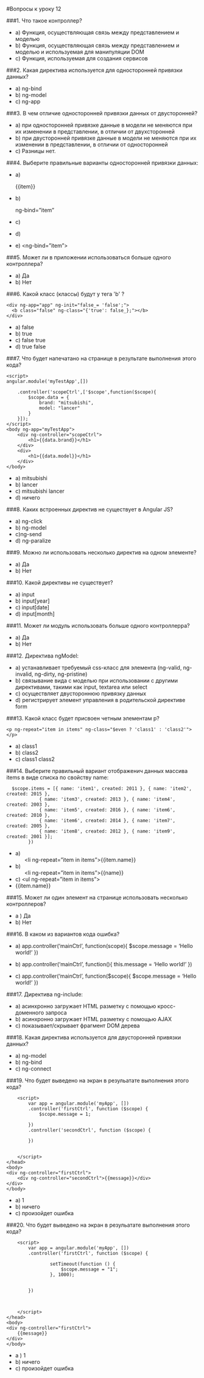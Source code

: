 #Вопросы к уроку 12

###1. Что такое контроллер? 
* a) Функция, осуществляющая связь между представлением и моделью 
* b) Функция, осуществляющая связь между представлением и моделью и используемая для манипуляции DOM 
* c) Функция, используемая для создания сервисов 

###2. Какая директива используется для односторонней привязки данных? 
* a) ng-bind
* b) ng-model
* c) ng-app

###3. В чем отличие односторонней привязки данных от двусторонней? 
* a) при односторонней привязке данные в модели не меняются при их изменении в представлении, в отличии от двухсторонней
* b) при двусторонней привязке данные в модели не меняются при их изменении в представлении, в отличии от односторонней
* c) Разницы нет. 

###4. Выберите правильные варианты односторонней привязки данных: 
* a) <p>{{item}}</p>
* b) <p>ng-bind=”item”</p>
* c) <p ng-bind=”item”></p>
* d) <p class=”{{item}}”></p>
* e) <ng-bind=”item”></ng-bind>

###5. Может ли в приложении использоваться больше одного контроллера? 
* a) Да 
* b) Нет

###6. Какой класс (классы) будут у тега 'b' ? 
```
<div ng-app="app" ng-init="false_= 'false';"> 
  <b class="false" ng-class="{'true': false_};"></b> 
</div> 
``` 
* a) false
* b) true
* c) false true 
* d) true false 

###7. Что будет напечатано на странице в результате выполнения этого кода? 
```
<script>
angular.module('myTestApp',[]) 
 
    .controller('scopeCtrl',['$scope',function($scope){ 
        $scope.data = { 
            brand: "mitsubishi", 
            model: "lancer" 
        } 
    }]); 
</script>
<body ng-app="myTestApp"> 
    <div ng-controller="scopeCtrl"> 
        <h1>{{data.brand}}</h1> 
    </div> 
    <div> 
        <h1>{{data.model}}</h1> 
    </div> 
</body> 

```
* a) mitsubishi
* b) lancer
* c) mitsubishi lancer 
* d) ничего 

###8. Каких встроенных директив не существует в Angular JS? 
* a) ng-click
* b) ng-model
* c)ng-send
* d) ng-paralize 

###9. Можно ли использовать несколько директив на одном элементе? 
* a) Да 
* b) Нет  

###10. Какой директивы не существует? 
* a) input
* b) input[year]
* c) input[date]
* d) input[month]

###11. Может ли модуль использовать больше одного контроллерра? 
* a) Да 
* b) Нет
 
###12. Директива ngModel: 
* a) устанавливает требуемый css-класс для элемента (ng-valid, ng-invalid, ng-dirty, ng-pristine)
* b) связывание вида с моделью при использовании с другими директивами, такими как input, textarea или select
* c) осуществляет двустороннюю привязку данных
* d) регистрирует элемент управления в родительской директиве form 

###13. Какой класс будет присвоен четным элементам p? 
```
<p ng-repeat="item in items" ng-class="$even ? 'class1' : 'class2'"></p>
``` 
* a) class1
* b) class2
* c) class1 class2

###14. Выберите правильный вариант отображенич данных массива items в виде списка 
по свойству name: 
```
  $scope.items = [{ name: 'item1', created: 2011 }, { name: 'item2', created: 2015 },
            { name: 'item3', created: 2013 }, { name: 'item4', created: 2003 },
            { name: 'item5', created: 2016 }, { name: 'item6', created: 2010 },
            { name: 'item6', created: 2014 }, { name: 'item7', created: 2005 },
            { name: 'item8', created: 2012 }, { name: 'item9', created: 2001 }];
        })
```  
* a) <ul><li ng-repeat=”item in items”>{{item.name}}</ul>
* b) <ul><li ng-repeat=”item in items”>{{name}}</ul>
* c) <ul ng-repeat=”item in items”><li >{{item.name}}</ul>
 
###15. Может ли один элемент на странице использовать несколько контроллеров? 
* a ) Да 
* b) Нет

###16. В каком из вариантов кода ошибка? 
* a) app.controller(‘mainCtrl’, function(scope){
$scope.message = ‘Hello world!’
})
* b) app.controller(‘mainCtrl’, function(){
this.message = ‘Hello world!’
})

* c) app.controller(‘mainCtrl’, function($scope){
$scope.message = ‘Hello world!’
})  

###17. Директива ng-include: 
* a) асинхронно загружает HTML разметку с помощью кросс-доменного запроса
* b) асинхронно загружает HTML разметку с помощью AJAX 
* c) показывает/скрывает фрагмент DOM дерева 

###18. Какая директива используется для двусторонней привязки данных? 
* a) ng-model
* b) ng-bind
* c) ng-connect

###19. Что будет выведено на экран в резульатате выполнения этого кода? 
```
    <script>
        var app = angular.module('myApp', [])
        .controller('firstCtrl', function ($scope) {
            $scope.message = 1; 

        })
        .controller('secondCtrl', function ($scope) {

        })


    </script>
</head>
<body>
<div ng-controller="firstCtrl">
    <div ng-controller="secondCtrl">{{message}}</div>
</div>
</body>
```  

* a) 1
* b) ничего 
* c) произойдет ошибка

###20. Что будет выведено на экран в резульатате выполнения этого кода? 
```
    <script>
        var app = angular.module('myApp', [])
        .controller('firstCtrl', function ($scope) {
     
                setTimeout(function () {
                    $scope.message = "1";
                }, 1000);
            

        })
     


    </script>
</head>
<body>
<div ng-controller="firstCtrl">
    {{message}}
</div>
</body>
``` 
* a ) 1
* b) ничего 
* c) произойдет ошибка 
